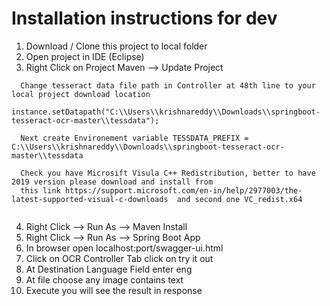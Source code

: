 # Installation instructions for dev

1. Download / Clone this  project to local folder
2. Open project in IDE (Eclipse)
3. Right Click on Project Maven --> Update Project

 ```
   Change tesseract data file path in Controller at 48th line to your local project download location
   instance.setDatapath("C:\\Users\\krishnareddy\\Downloads\\springboot-tesseract-ocr-master\\tessdata");
   
   Next create Environement variable TESSDATA_PREFIX = C:\\Users\\krishnareddy\\Downloads\\springboot-tesseract-ocr-master\\tessdata
   
   Check you have Microsift Visula C++ Redistribution, better to have 2019 version please download and install from 
   this link https://support.microsoft.com/en-in/help/2977003/the-latest-supported-visual-c-downloads  and second one VC_redist.x64
   
 ```

4. Right Click --> Run As --> Maven Install
5. Right Click --> Run As --> Spring Boot App
6. In browser open localhost:port/swagger-ui.html
7. Click on OCR Controller Tab click on try it out
8. At Destination Language Field enter eng
9. At file choose any image contains text
10. Execute you will see the result in response



